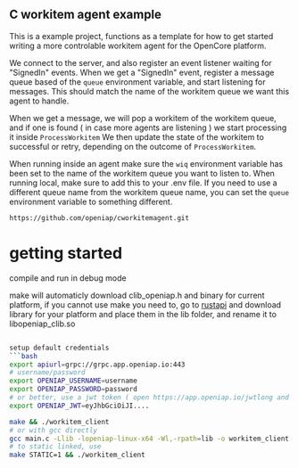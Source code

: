 ## C workitem agent example
This is a example project, functions as a template for how to get started writing a more controlable workitem agent for the OpenCore platform.

We connect to the server, and also register an event listener waiting for "SignedIn" events. 
When we get a "SignedIn" event, register a message queue based of the `queue` environment variable, and start listening for messages.
This should match the name of the workitem queue we want this agent to handle.

When we get a message, we will pop a workitem of the workitem queue, and if one is found ( in case more agents are listening )
we start processing it inside `ProcessWorkitem` 
We then update the state of the workitem to successful or retry, depending on the outcome of `ProcessWorkitem`.

When running inside an agent make sure the `wiq` environment variable has been set to the name of the workitem queue you want to listen to.
When running local, make sure to add this to your .env file.
If you need to use a different queue name from the workitem queue name, you can set the `queue` environment variable to something different.

```
https://github.com/openiap/cworkitemagent.git
```

# getting started
compile and run in debug mode

make will automaticly download clib_openiap.h and binary for current platform, if you cannot use make you need to, go to [rustapi](https://github.com/openiap/rustapi/releases) and download library for your platform and place them in the lib folder, and rename it to libopeniap_clib.so


```bash

setup default credentials
```bash
export apiurl=grpc://grpc.app.openiap.io:443
# username/password
export OPENIAP_USERNAME=username
export OPENIAP_PASSWORD=password
# or better, use a jwt token ( open https://app.openiap.io/jwtlong and copy the jwt value)
export OPENIAP_JWT=eyJhbGciOiJI....
```

```bash
make && ./workitem_client
# or with gcc directly
gcc main.c -Llib -lopeniap-linux-x64 -Wl,-rpath=lib -o workitem_client && ./workitem_client
# to static linked, use
make STATIC=1 && ./workitem_client

```
